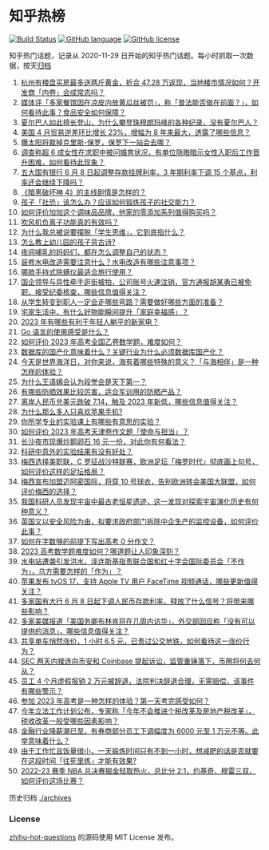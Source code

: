 # 知乎热榜
[![Build Status](https://github.com/ToWeLong/zhihu-hot-questions/workflows/CI/badge.svg)](https://github.com/ToWeLong/zhihu-hot-questions/actions)
[![GitHub language](https://img.shields.io/badge/language-golang-orange.svg)](https://golang.org/)
[![GitHub license](https://img.shields.io/github/license/ToWeLong/zhihu-hot-questions)](https://github.com/ToWeLong/zhihu-hot-questions/blob/main/LICENSE)

知乎热门话题，记录从 2020-11-29 日开始的知乎热门话题。每小时抓取一次数据，按天[归档](./archives)

<!-- BEGIN -->

1. [杭州有楼盘买房最多送两斤黄金，折合 47.28 万返现，当地楼市情况如何？开发商「内卷」会成常态吗？](https://www.zhihu.com/question/605337792)
1. [媒体评「多家餐馆因在凉皮内放黄瓜丝被罚」，称「普法能否做在前面？」，如何看待此事？食品安全如何保障？](https://www.zhihu.com/question/605336026)
1. [夏尔巴人如此擅长登山，为什么攀登珠穆朗玛峰的各种纪录，没有夏尔巴人？](https://www.zhihu.com/question/509831714)
1. [美国 4 月贸易逆差环比增长 23%，增幅为 8 年来最大，透露了哪些信息？](https://www.zhihu.com/question/605428364)
1. [曝太阳将裁掉克里斯-保罗，保罗下一站会去哪？](https://www.zhihu.com/question/605440088)
1. [调查称超 6 成女性在求职中被问婚育状况，有单位隐晦暗示女性入职后工作晋升困难，如何看待此现象？](https://www.zhihu.com/question/604820170)
1. [五大国有银行 6 月 8 日起调整存款挂牌利率，3 年期利率下调 15 个基点，利率还会继续下降吗？](https://www.zhihu.com/question/605424218)
1. [《暗黑破坏神 4》的主线剧情是怎样的？](https://www.zhihu.com/question/604407190)
1. [孩子「社恐」该怎么办？应该如何锻炼孩子的社交能力？](https://www.zhihu.com/question/604506882)
1. [如何评价加加这个调味品品牌，他家的零添加系列值得购买吗？](https://www.zhihu.com/question/603143810)
1. [吹风机负离子功能真的有效吗？](https://www.zhihu.com/question/390261134)
1. [为什么我总被说要摆脱「学生思维」，它到底指什么？](https://www.zhihu.com/question/604936279)
1. [怎么教上幼儿园的孩子背古诗?](https://www.zhihu.com/question/604443083)
1. [夜间哺乳的妈妈们，都在怎么调整自己的状态？](https://www.zhihu.com/question/381679188)
1. [装修水电改造需要注意什么？水电改造有哪些注意事项？](https://www.zhihu.com/question/336646466)
1. [哪款手持式除螨仪最适合旅行使用？](https://www.zhihu.com/question/591072343)
1. [国企领导与异性牵手逛街被拍，公司账号火速注销，官方通报胡某勇已被免职，接受纪委核查，哪些信息值得关注？](https://www.zhihu.com/question/605268126)
1. [从学生转变到职人一定会走哪些弯路？需要做好哪些方面的准备？](https://www.zhihu.com/question/604935728)
1. [宅家生活中，有什么好物能瞬间提升「家庭幸福感」？](https://www.zhihu.com/question/595317516)
1. [2023 年有哪些有利于年轻人躺平的新家电？](https://www.zhihu.com/question/600443839)
1. [Go 语言的使用感受是什么？](https://www.zhihu.com/question/585882361)
1. [如何评价 2023 年高考全国乙卷数学题，难度如何？](https://www.zhihu.com/question/605281221)
1. [数据库的国产化意味着什么？关键行业为什么必须数据库国产化？](https://www.zhihu.com/question/605281374)
1. [今天是世界海洋日，对你来说，海有着哪些特殊的意义？「与海相伴」是一种怎样的体验？](https://www.zhihu.com/question/603818364)
1. [为什么王语嫣会认为段誉会是天下第一？](https://www.zhihu.com/question/603262456)
1. [有哪些防晒效果比较厉害，适合军训用的防晒产品？](https://www.zhihu.com/question/602722922)
1. [离岸人民币兑美元跌破 7.14，触及 2023 年新低，哪些信息值得关注？](https://www.zhihu.com/question/605172547)
1. [为什么那么多人只喜欢苹果手机?](https://www.zhihu.com/question/598594462)
1. [你所学专业的实验课上有哪些有意思的实验？](https://www.zhihu.com/question/390855660)
1. [如何评价 2023 年高考天津卷作文题「使命与担当」？](https://www.zhihu.com/question/605232996)
1. [长沙夜市现爆炒鹅卵石 16 元一份，对此你有何看法？](https://www.zhihu.com/question/604881315)
1. [科研中意外的实验结果有没有好处？](https://www.zhihu.com/question/419084912)
1. [梅西选择美职联，C 罗征战沙特联赛，欧洲足坛「梅罗时代」彻底画上句号，如何评价这样的足坛格局？](https://www.zhihu.com/question/605423210)
1. [梅西宣布加盟迈阿密国际，将穿 10 号球衣，告别欧洲转会美国大联盟，如何评价梅西的选择？](https://www.zhihu.com/question/605363198)
1. [我国科研人员发现宇宙中最古老恒星遗迹，这一发现对探索宇宙演化历史有何种意义？](https://www.zhihu.com/question/605338539)
1. [英国又以安全风险为由，拟要求政府部门拆除中企生产的监控设备，如何评价此事？](https://www.zhihu.com/question/605365721)
1. [如何在字数够的前提下写出高考 0 分作文？](https://www.zhihu.com/question/605300883)
1. [2023 高考数学题难度如何？哪道题让人印象深刻？](https://www.zhihu.com/question/605281198)
1. [水电站遭袭引发洪水，泽连斯基指责联合国和红十字会国际委员会「不作为」，乌方需要怎样的「作为」？](https://www.zhihu.com/question/605461037)
1. [苹果发布 tvOS 17，支持 Apple TV 用户 FaceTime 视频通话，哪些更新值得关注？](https://www.zhihu.com/question/605311833)
1. [多家国有大行 6 月 8 日起下调人民币存款利率，释放了什么信号？将带来哪些影响？](https://www.zhihu.com/question/605298719)
1. [多家美媒报道「美国务卿布林肯将在几周内访华」，外交部回应称「没有可以提供的消息」，哪些信息值得关注？](https://www.zhihu.com/question/605254075)
1. [共享单车悄然涨价，1 小时 6.5 元，已贵过公交地铁，如何看待这一涨价行为？](https://www.zhihu.com/question/605241957)
1. [SEC 两天内接连向币安和 Coinbase 提起诉讼，监管重锤落下，币圈将何去何从？](https://www.zhihu.com/question/605457639)
1. [员工 4 个月虚假报销 2 万元被辞退，法院判决辞退合理，无需赔偿，该事件有哪些警示？](https://www.zhihu.com/question/605036712)
1. [参加 2023 年高考是一种怎样的体验？第一天考完感受如何？](https://www.zhihu.com/question/604195740)
1. [今年立法工作计划公布，专家称「今年不会推进个税改革及房地产税改革」，税收改革一般受哪些因素影响？](https://www.zhihu.com/question/605361770)
1. [金融行业降薪潮已至，有券商部分员工下调幅度为 6000 元至 1 万元不等。此举意味着什么？](https://www.zhihu.com/question/605232027)
1. [由于工作忙且饭量很小，一天锻炼时间只有不到一小时，想减肥的话是否就要在这段时间「往死里练」才能有效果?](https://www.zhihu.com/question/604778370)
1. [2022-23 赛季 NBA 总决赛掘金轻取热火，总比分 2:1，约基奇、穆雷三双，如何评价这场比赛？](https://www.zhihu.com/question/605421218)

<!-- END -->

历史归档 [./archives](./archives)


### License
[zhihu-hot-questions](https://github.com/towelong/zhihu-hot-questions) 的源码使用 MIT License 发布。